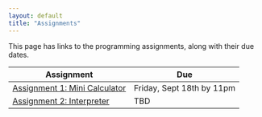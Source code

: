 ```yaml
---
layout: default
title: "Assignments"
---
```


This page has links to the programming assignments, along with their due dates.

Assignment | Due
---------- | ---
[Assignment 1: Mini Calculator](assign/assign01.html) | Friday, Sept 18th by 11pm
[Assignment 2: Interpreter](assign/assign02.html) | TBD
